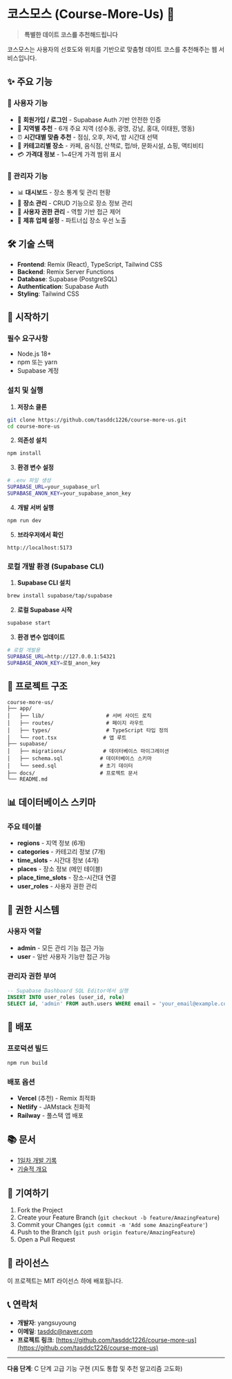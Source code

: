 # 코스모스 (Course-More-Us) 🌟

> **특별한 데이트 코스를 추천해드립니다**

코스모스는 사용자의 선호도와 위치를 기반으로 맞춤형 데이트 코스를 추천해주는 웹 서비스입니다.

## ✨ 주요 기능

### 👤 사용자 기능
- 🔐 **회원가입 / 로그인** - Supabase Auth 기반 안전한 인증
- 📍 **지역별 추천** - 6개 주요 지역 (성수동, 광명, 강남, 홍대, 이태원, 명동)
- ⏰ **시간대별 맞춤 추천** - 점심, 오후, 저녁, 밤 시간대 선택
- 🎯 **카테고리별 장소** - 카페, 음식점, 산책로, 펍/바, 문화시설, 쇼핑, 액티비티
- 💳 **가격대 정보** - 1~4단계 가격 범위 표시

### 🔧 관리자 기능
- 📊 **대시보드** - 장소 통계 및 관리 현황
- 🏪 **장소 관리** - CRUD 기능으로 장소 정보 관리
- 👥 **사용자 권한 관리** - 역할 기반 접근 제어
- 🤝 **제휴 업체 설정** - 파트너십 장소 우선 노출

## 🛠️ 기술 스택

- **Frontend**: Remix (React), TypeScript, Tailwind CSS
- **Backend**: Remix Server Functions
- **Database**: Supabase (PostgreSQL)
- **Authentication**: Supabase Auth
- **Styling**: Tailwind CSS

## 🚀 시작하기

### 필수 요구사항
- Node.js 18+ 
- npm 또는 yarn
- Supabase 계정

### 설치 및 실행

1. **저장소 클론**
```bash
git clone https://github.com/tasddc1226/course-more-us.git
cd course-more-us
```

2. **의존성 설치**
```bash
npm install
```

3. **환경 변수 설정**
```bash
# .env 파일 생성
SUPABASE_URL=your_supabase_url
SUPABASE_ANON_KEY=your_supabase_anon_key
```

4. **개발 서버 실행**
```bash
npm run dev
```

5. **브라우저에서 확인**
```
http://localhost:5173
```

### 로컬 개발 환경 (Supabase CLI)

1. **Supabase CLI 설치**
```bash
brew install supabase/tap/supabase
```

2. **로컬 Supabase 시작**
```bash
supabase start
```

3. **환경 변수 업데이트**
```bash
# 로컬 개발용
SUPABASE_URL=http://127.0.0.1:54321
SUPABASE_ANON_KEY=로컬_anon_key
```

## 📁 프로젝트 구조

```
course-more-us/
├── app/
│   ├── lib/                    # 서버 사이드 로직
│   ├── routes/                 # 페이지 라우트
│   ├── types/                  # TypeScript 타입 정의
│   └── root.tsx               # 앱 루트
├── supabase/
│   ├── migrations/            # 데이터베이스 마이그레이션
│   ├── schema.sql            # 데이터베이스 스키마
│   └── seed.sql              # 초기 데이터
├── docs/                     # 프로젝트 문서
└── README.md
```

## 📊 데이터베이스 스키마

### 주요 테이블
- **regions** - 지역 정보 (6개)
- **categories** - 카테고리 정보 (7개)
- **time_slots** - 시간대 정보 (4개)
- **places** - 장소 정보 (메인 테이블)
- **place_time_slots** - 장소-시간대 연결
- **user_roles** - 사용자 권한 관리

## 🔐 권한 시스템

### 사용자 역할
- **admin** - 모든 관리 기능 접근 가능
- **user** - 일반 사용자 기능만 접근 가능

### 관리자 권한 부여
```sql
-- Supabase Dashboard SQL Editor에서 실행
INSERT INTO user_roles (user_id, role) 
SELECT id, 'admin' FROM auth.users WHERE email = 'your_email@example.com';
```

## 🚀 배포

### 프로덕션 빌드
```bash
npm run build
```

### 배포 옵션
- **Vercel** (추천) - Remix 최적화
- **Netlify** - JAMstack 친화적
- **Railway** - 풀스택 앱 배포

## 📚 문서

- [1일차 개발 기록](./docs/DAY1_DEVELOPMENT_LOG.md)
- [기술적 개요](./docs/TECHNICAL_OVERVIEW.md)

## 🤝 기여하기

1. Fork the Project
2. Create your Feature Branch (`git checkout -b feature/AmazingFeature`)
3. Commit your Changes (`git commit -m 'Add some AmazingFeature'`)
4. Push to the Branch (`git push origin feature/AmazingFeature`)
5. Open a Pull Request

## 📝 라이선스

이 프로젝트는 MIT 라이선스 하에 배포됩니다.

## 📞 연락처

- **개발자**: yangsuyoung
- **이메일**: tasddc@naver.com
- **프로젝트 링크**: [https://github.com/tasddc1226/course-more-us](https://github.com/tasddc1226/course-more-us)

---

**다음 단계**: C 단계 고급 기능 구현 (지도 통합 및 추천 알고리즘 고도화)
